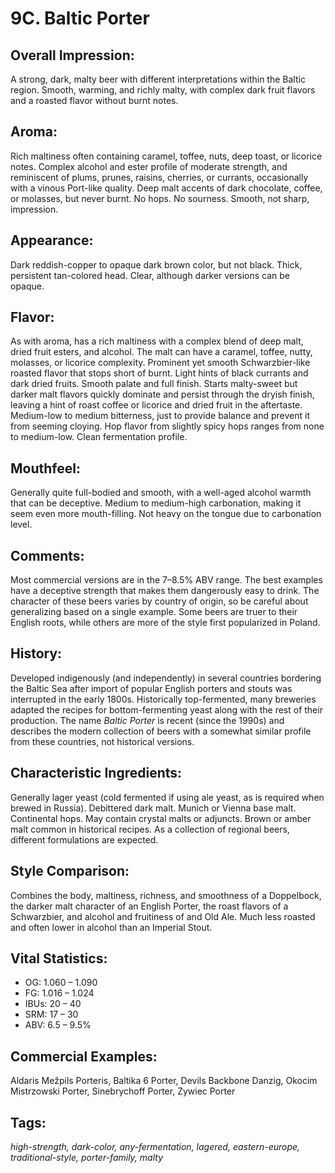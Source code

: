 # 9C. Baltic Porter

## Overall Impression: 

A strong, dark, malty beer with different interpretations within the Baltic region. Smooth, warming, and richly malty, with complex dark fruit flavors and a roasted flavor without burnt notes.

## Aroma: 

Rich maltiness often containing caramel, toffee, nuts, deep toast, or licorice notes. Complex alcohol and ester profile of moderate strength, and reminiscent of plums, prunes, raisins, cherries, or currants, occasionally with a vinous Port-like quality. Deep malt accents of dark chocolate, coffee, or molasses, but never burnt. No hops. No sourness. Smooth, not sharp, impression.

## Appearance: 

Dark reddish-copper to opaque dark brown color, but not black. Thick, persistent tan-colored head. Clear, although darker versions can be opaque.

## Flavor: 

As with aroma, has a rich maltiness with a complex blend of deep malt, dried fruit esters, and alcohol. The malt can have a caramel, toffee, nutty, molasses, or licorice complexity. Prominent yet smooth Schwarzbier-like roasted flavor that stops short of burnt. Light hints of black currants and dark dried fruits. Smooth palate and full finish. Starts malty-sweet but darker malt flavors quickly dominate and persist through the dryish finish, leaving a hint of roast coffee or licorice and dried fruit in the aftertaste. Medium-low to medium bitterness, just to provide balance and prevent it from seeming cloying. Hop flavor from slightly spicy hops ranges from none to medium-low. Clean fermentation profile.

## Mouthfeel: 

Generally quite full-bodied and smooth, with a well-aged alcohol warmth that can be deceptive. Medium to medium-high carbonation, making it seem even more mouth-filling. Not heavy on the tongue due to carbonation level. 

## Comments: 

Most commercial versions are in the 7–8.5% ABV range. The best examples have a deceptive strength that makes them dangerously easy to drink. The character of these beers varies by country of origin, so be careful about generalizing based on a single example. Some beers are truer to their English roots, while others are more of the style first popularized in Poland. 

## History: 

Developed indigenously (and independently) in several countries bordering the Baltic Sea after import of popular English porters and stouts was interrupted in the early 1800s. Historically top-fermented, many breweries adapted the recipes for bottom-fermenting yeast along with the rest of their production. The name _Baltic Porter_ is recent (since the 1990s) and describes the modern collection of beers with a somewhat similar profile from these countries, not historical versions.

## Characteristic Ingredients: 

Generally lager yeast (cold fermented if using ale yeast, as is required when brewed in Russia). Debittered dark malt. Munich or Vienna base malt. Continental hops. May contain crystal malts or adjuncts. Brown or amber malt common in historical recipes. As a collection of regional beers, different formulations are expected.

## Style Comparison: 

Combines the body, maltiness, richness, and smoothness of a Doppelbock, the darker malt character of an English Porter, the roast flavors of a Schwarzbier, and alcohol and fruitiness of and Old Ale. Much less roasted and often lower in alcohol than an Imperial Stout. 

## Vital Statistics:	

- OG:	1.060 – 1.090
- FG:	1.016 – 1.024
- IBUs:	20 – 40	
- SRM:	17 – 30	
- ABV:	6.5 – 9.5% 

## Commercial Examples: 

Aldaris Mežpils Porteris, Baltika 6 Porter, Devils Backbone Danzig, Okocim Mistrzowski Porter, Sinebrychoff Porter, Zywiec Porter

## Tags: 

_high-strength, dark-color, any-fermentation, lagered, eastern-europe, traditional-style, porter-family, malty_
